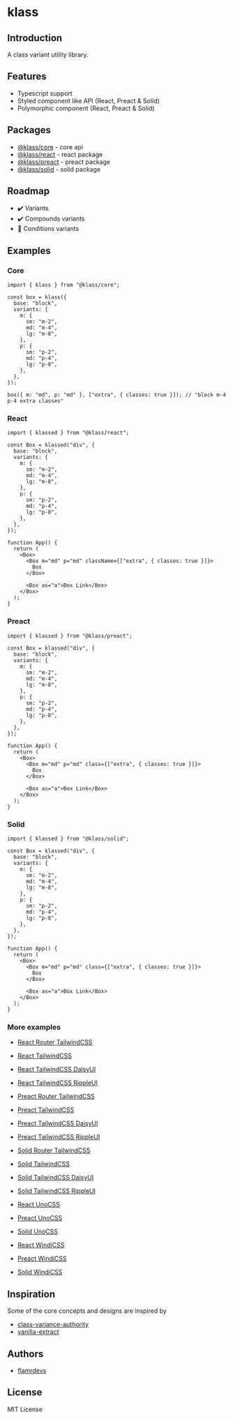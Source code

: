 # klass

## Introduction <Badge type="warning" text="beta" />

A class variant utility library.

## Features

- Typescript support
- Styled component like API (React, Preact & Solid)
- Polymorphic component (React, Preact & Solid)

## Packages

- [@klass/core](./klass/core) - core api
- [@klass/react](./klass/react) - react package
- [@klass/preact](./klass/preact) - preact package
- [@klass/solid](./klass/solid) - solid package

## Roadmap

- :heavy_check_mark: Variants
- :heavy_check_mark: Compounds variants
- :construction: Conditions variants

## Examples

### Core

```tsx
import { klass } from "@klass/core";

const box = klass({
  base: "block",
  variants: {
    m: {
      sm: "m-2",
      md: "m-4",
      lg: "m-8",
    },
    p: {
      sm: "p-2",
      md: "p-4",
      lg: "p-8",
    },
  },
});

box({ m: "md", p: "md" }, ["extra", { classes: true }]); // "block m-4 p-4 extra classes"
```

### React

```tsx
import { klassed } from "@klass/react";

const Box = klassed("div", {
  base: "block",
  variants: {
    m: {
      sm: "m-2",
      md: "m-4",
      lg: "m-8",
    },
    p: {
      sm: "p-2",
      md: "p-4",
      lg: "p-8",
    },
  },
});

function App() {
  return (
    <Box>
      <Box m="md" p="md" className={["extra", { classes: true }]}>
        Box
      </Box>

      <Box as="a">Box Link</Box>
    </Box>
  );
}
```

### Preact

```tsx
import { klassed } from "@klass/preact";

const Box = klassed("div", {
  base: "block",
  variants: {
    m: {
      sm: "m-2",
      md: "m-4",
      lg: "m-8",
    },
    p: {
      sm: "p-2",
      md: "p-4",
      lg: "p-8",
    },
  },
});

function App() {
  return (
    <Box>
      <Box m="md" p="md" class={["extra", { classes: true }]}>
        Box
      </Box>

      <Box as="a">Box Link</Box>
    </Box>
  );
}
```

### Solid

```tsx
import { klassed } from "@klass/solid";

const Box = klassed("div", {
  base: "block",
  variants: {
    m: {
      sm: "m-2",
      md: "m-4",
      lg: "m-8",
    },
    p: {
      sm: "p-2",
      md: "p-4",
      lg: "p-8",
    },
  },
});

function App() {
  return (
    <Box>
      <Box m="md" p="md" class={["extra", { classes: true }]}>
        Box
      </Box>

      <Box as="a">Box Link</Box>
    </Box>
  );
}
```

### More examples

- [React Router TailwindCSS](https://github.com/flamrdevs/klass/tree/main/examples/react-router-tailwindcss/)
- [React TailwindCSS](https://github.com/flamrdevs/klass/tree/main/examples/react-tailwindcss/)
- [React TailwindCSS DaisyUI](https://github.com/flamrdevs/klass/tree/main/examples/react-tailwindcss-daisy-ui/)
- [React TailwindCSS RippleUI](https://github.com/flamrdevs/klass/tree/main/examples/react-tailwindcss-ripple-ui/)
- [Preact Router TailwindCSS](https://github.com/flamrdevs/klass/tree/main/examples/preact-router-tailwindcss/)
- [Preact TailwindCSS](https://github.com/flamrdevs/klass/tree/main/examples/preact-tailwindcss/)
- [Preact TailwindCSS DaisyUI](https://github.com/flamrdevs/klass/tree/main/examples/preact-tailwindcss-daisy-ui/)
- [Preact TailwindCSS RippleUI](https://github.com/flamrdevs/klass/tree/main/examples/preact-tailwindcss-ripple-ui/)
- [Solid Router TailwindCSS](https://github.com/flamrdevs/klass/tree/main/examples/solid-router-tailwindcss/)
- [Solid TailwindCSS](https://github.com/flamrdevs/klass/tree/main/examples/solid-tailwindcss/)
- [Solid TailwindCSS DaisyUI](https://github.com/flamrdevs/klass/tree/main/examples/solid-tailwindcss-daisy-ui/)
- [Solid TailwindCSS RippleUI](https://github.com/flamrdevs/klass/tree/main/examples/solid-tailwindcss-ripple-ui/)

- [React UnoCSS](https://github.com/flamrdevs/klass/tree/main/examples/react-unocss/)
- [Preact UnoCSS](https://github.com/flamrdevs/klass/tree/main/examples/preact-unocss/)
- [Solid UnoCSS](https://github.com/flamrdevs/klass/tree/main/examples/solid-unocss/)

- [React WindiCSS](https://github.com/flamrdevs/klass/tree/main/examples/react-windicss/)
- [Preact WindiCSS](https://github.com/flamrdevs/klass/tree/main/examples/preact-windicss/)
- [Solid WindiCSS](https://github.com/flamrdevs/klass/tree/main/examples/solid-windicss/)

## Inspiration

Some of the core concepts and designs are inspired by

- [class-variance-authority](https://github.com/joe-bell/cva)
- [vanilla-extract](https://github.com/vanilla-extract-css/vanilla-extract)

## Authors

- [flamrdevs](https://github.com/flamrdevs)

## License

MIT License
